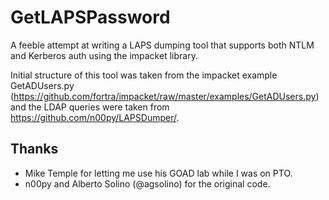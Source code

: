 # GetLAPSPassword
A feeble attempt at writing a LAPS dumping tool that supports both NTLM and Kerberos auth using the impacket library.

Initial structure of this tool was taken from the impacket example GetADUsers.py (https://github.com/fortra/impacket/raw/master/examples/GetADUsers.py) and the LDAP queries were taken from https://github.com/n00py/LAPSDumper/. 

## Thanks
- Mike Temple for letting me use his GOAD lab while I was on PTO.
- n00py and Alberto Solino (@agsolino) for the original code.
